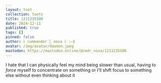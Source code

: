 ```yaml
---
layout: toot
collection: toots
title: 1211235500
date: 2024-12-11
published: true
tags: []
pinned: false
author: ⸸ commander ░ nova ⸸ :~$
avatar: /img/avatar/daemon.jpeg
mastodon: https://mastodon.online/@cmdr_nova/1211235500
---
```


I hate that I can physically feel my mind being slower than usual, having to _force_ myself to concentrate on something or I'll shift focus to something else without even thinking about it
